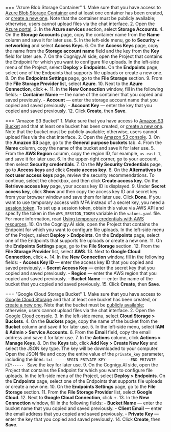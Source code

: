 
=== "Azure Blob Storage Container"
    1. Make sure that you have access to [Azure Blob Storage Container](https://learn.microsoft.com/en-us/azure/storage/blobs/storage-blobs-introduction) and at least one container has been created, or [create a new one](https://learn.microsoft.com/en-us/azure/storage/blobs/storage-quickstart-blobs-portal#create-a-container). Note that the container must be publicly available; otherwise, users cannot upload files via the chat interface.
    2. Open the [Azure portal](https://portal.azure.com/#home). 
    3. In the **Azure services** section, select **Storage Accounts**. 
    4. On the **Storage Accounts** page, copy the container name from the **Name** column and save it for later use. 
    5. In the left-side menu, go to **Security + networking** and select **Access Keys**. 
    6. On the **Access Keys** page, copy the name from the **Storage account name** field and the key from the **Key** field for later use. 
    7. On the Cognigy.AI side, open the Project that contains the Endpoint for which you want to configure file uploads. In the left-side menu of the Project, select **Deploy > Endpoints**. On the **Endpoints** page, select one of the Endpoints that supports file uploads or create a new one. 
    8. On the **Endpoints Settings** page, go to the **File Storage** section. 
    9. From the **File Storage Provider** list, select **Azure**. 
    10. Next to the **Azure Connection**, click **+**. 
    11. In the **New Connection** window, fill in the following fields:
        - **Container Name** — the name of the container that you copied and saved previously.
        - **Account** — enter the storage account name that you copied and saved previously.
        - **Account Key** — enter the key that you copied and saved previously.
    12. Click **Create**, then **Save**.

=== "Amazon S3 Bucket"
    1. Make sure that you have access to [Amazon S3 Bucket](https://docs.aws.amazon.com/AmazonS3/latest/userguide/Welcome.html) and that at least one bucket has been created, or [create a new one](https://docs.aws.amazon.com/AmazonS3/latest/userguide/create-bucket-overview.html). Note that the bucket must be publicly available; otherwise, users cannot upload files via the chat interface.
    2. Open the [Amazon S3 console](https://console.aws.amazon.com/s3/).
    3. On the **Amazon S3** page, go to the **General purpose buckets** tab.
    4. From the **Name** column, copy the name of the bucket and save it for later use.
    5. From the **AWS Region** column, copy the region ID, for example, `us-east-1`, and save it for later use.
    6. In the upper-right corner, go to your account, then select **Security credentials**.
    7. On the **My Security Credentials** page, go to **Access keys** and click **Create access key**.
    8. On the **Alternatives to root user access keys** page, review the security recommendations. To continue, select the checkbox, and then click **Create access key**. On the **Retrieve access key** page, your access key ID is displayed.
    9. Under **Secret access key**, click **Show** and then copy the access key ID and secret key from your browser window and save them for later use. Click **Done**. If you want to use temporary access with MFA instead of a secret key, you need a [session token](https://docs.aws.amazon.com/STS/latest/APIReference/API_GetSessionToken.html#:~:text=Returns%20a%20set%20of%20temporary,key%2C%20and%20a%20security%20token). To set up a session token, obtain this value via AWS API and specify the token in the `AWS_SESSION_TOKEN` variable in the `values.yaml` file. For more information, read [Using temporary credentials with AWS resources](https://docs.aws.amazon.com/IAM/latest/UserGuide/id_credentials_temp_use-resources.html). 
    10. On the Cognigy.AI side, open the Project that contains the Endpoint for which you want to configure file uploads. In the left-side menu of the Project, select **Deploy > Endpoints**. On the **Endpoints** page, select one of the Endpoints that supports file uploads or create a new one.
    11. On the **Endpoints Settings** page, go to the **File Storage** section.
    12. From the **File Storage Provider** list, select **AWS**. 
    13. Next to **Google Cloud Connection**, click **+**.
    14. In the **New Connection** window, fill in the following fields:
        - **Access Key ID** — enter the access key ID that you copied and saved previously.
        - **Secret Access Key** — enter the secret key that you copied and saved previously.
        - **Region** — enter the AWS region that you copied and saved previously.
        - **Bucket Name** — enter the name of the bucket that you copied and saved previously.
    15. Click **Create**, then **Save**.

=== "Google Cloud Storage Bucket"
    1. Make sure that you have access to [Google Cloud Storage](https://cloud.google.com/storage/docs/) and that at least one bucket has been created, or [create a new one](https://cloud.google.com/storage/docs/creating-buckets). Note that the bucket must be [publicly available](https://cloud.google.com/storage/docs/access-control/making-data-public); otherwise, users cannot upload files via the chat interface.
    2. Open the [Google Cloud console](https://console.cloud.google.com/).
    3. In the left-side menu, select **Cloud Storage > Buckets**.
    4. On the **Buckets** page, copy the name of the bucket from the **Bucket** column and save it for later use.
    5. In the left-side menu, select **IAM & Admin > Service Accounts**.
    6. From the **Email** field, copy the email address and save it for later use.
    7. In the **Actions** column, click **Actions > Manage Keys**.
    8. On the **Keys** tab, click **Add Key > Create New Key** and select the JSON key type. The key will be downloaded to your computer. Open the JSON file and copy the entire value of the `private_key` parameter, including the lines:
       ```txt
       -----BEGIN PRIVATE KEY-----
       -----END PRIVATE KEY-----
       ```
       Save the key for later use.
    9. On the Cognigy.AI side, open the Project that contains the Endpoint for which you want to configure file uploads. In the left-side menu of the Project, select **Deploy > Endpoints**. On the **Endpoints** page, select one of the Endpoints that supports file uploads or create a new one. 
    10. On the **Endpoints Settings** page, go to the **File Storage** section.
    11. From the **File Storage Provider** list, select **Google Cloud**.
    12. Next to **Google Cloud Connection**, click **+**.
    13. In the **New Connection** window, fill in the following fields:
        - **Bucket Name** — enter the bucket name that you copied and saved previously.
        - **Client Email** — enter the email address that you copied and saved previously.
        - **Private Key** — enter the key that you copied and saved previously.
    14. Click **Create**, then **Save**.